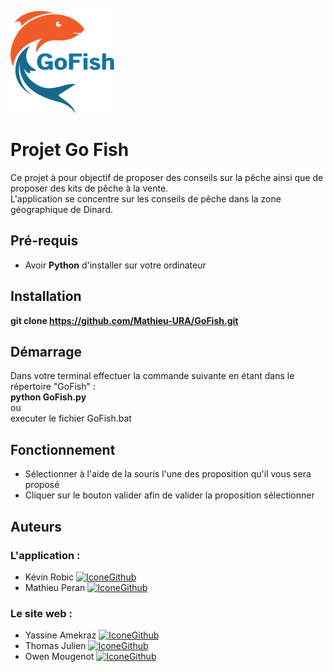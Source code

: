 [![LogoGoFish](https://raw.githubusercontent.com/Mathieu-URA/GoFish/main/Image/GoFishLogoApp.png)](https://owenmougenot.bubbleapps.io/version-test)
 
# Projet Go Fish
 
Ce projet à pour objectif de proposer des conseils sur la pêche ainsi que de proposer des kits de pêche à la vente.  
L'application se concentre sur les conseils de pêche dans la zone géographique de Dinard.
 
## Pré-requis
 
- Avoir **Python** d'installer sur votre ordinateur
 
## Installation
 
**git clone https://github.com/Mathieu-URA/GoFish.git** 
 
## Démarrage
 
Dans votre terminal effectuer la commande suivante en étant dans le répertoire "GoFish" :  
**python GoFish.py**  
ou  
executer le fichier GoFish.bat  
 
## Fonctionnement
 
* Sélectionner à l'aide de la souris l'une des proposition qu'il vous sera proposé
* Cliquer sur le bouton valider afin de valider la proposition sélectionner
 
## Auteurs
 
### L'application :  
* Kévin Robic [![IconeGithub](https://img.shields.io/badge/GitHub-100000?style=for-the-badge&logo=github&logoColor=white)](https://github.com/Kero3333) 
* Mathieu Peran [![IconeGithub](https://img.shields.io/badge/GitHub-100000?style=for-the-badge&logo=github&logoColor=white)](https://github.com/Mathieu-URA)   
 
### Le site web :  
* Yassine Amekraz [![IconeGithub](https://img.shields.io/badge/GitHub-100000?style=for-the-badge&logo=github&logoColor=white)](https://github.com/AmekrazY)
* Thomas Julien [![IconeGithub](https://img.shields.io/badge/GitHub-100000?style=for-the-badge&logo=github&logoColor=white)](https://github.com/THom1331) 
* Owen Mougenot [![IconeGithub](https://img.shields.io/badge/GitHub-100000?style=for-the-badge&logo=github&logoColor=white)](https://github.com/owenmougenot)

